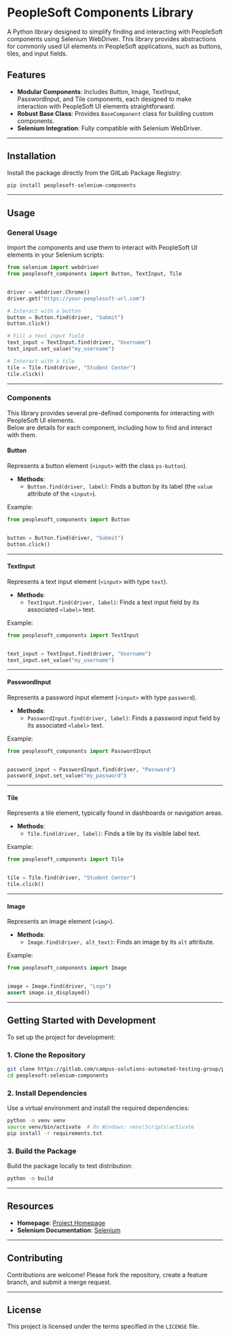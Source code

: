 # PeopleSoft Components Library

A Python library designed to simplify finding and interacting with PeopleSoft components using Selenium WebDriver. This library provides abstractions for commonly used UI elements in PeopleSoft applications, such as buttons, tiles, and input fields.

## Features

- **Modular Components**: Includes Button, Image, TextInput, PasswordInput, and Tile components, each designed to make interaction with PeopleSoft UI elements straightforward.
- **Robust Base Class**: Provides `BaseComponent` class for building custom components.
- **Selenium Integration**: Fully compatible with Selenium WebDriver.

---

## Installation

Install the package directly from the GitLab Package Registry:

```bash
pip install peoplesoft-selenium-components
```

---

## Usage

### General Usage

Import the components and use them to interact with PeopleSoft UI elements in your Selenium scripts:

```python
from selenium import webdriver
from peoplesoft_components import Button, TextInput, Tile


driver = webdriver.Chrome()
driver.get("https://your-peoplesoft-url.com")

# Interact with a button
button = Button.find(driver, "Submit")
button.click()

# Fill a text input field
text_input = TextInput.find(driver, "Username")
text_input.set_value("my_username")

# Interact with a tile
tile = Tile.find(driver, "Student Center")
tile.click()
```

---

### Components

This library provides several pre-defined components for interacting with PeopleSoft UI elements.  
Below are details for each component, including how to find and interact with them.  

#### Button

Represents a button element (`<input>` with the class `ps-button`).

- **Methods**:
  - `Button.find(driver, label)`: Finds a button by its label (the `value` attribute of the `<input>`).

Example:

```python
from peoplesoft_components import Button


button = Button.find(driver, "Submit") 
button.click()
```

---

#### TextInput

Represents a text input element (`<input>` with type `text`).

- **Methods**:
  - `TextInput.find(driver, label)`: Finds a text input field by its associated `<label>` text.

Example:

```python
from peoplesoft_components import TextInput


text_input = TextInput.find(driver, "Username")
text_input.set_value("my_username")
```

---

#### PasswordInput

Represents a password input element (`<input>` with type `password`).

- **Methods**:
  - `PasswordInput.find(driver, label)`: Finds a password input field by its associated `<label>` text.

Example:

```python
from peoplesoft_components import PasswordInput


password_input = PasswordInput.find(driver, "Password")
password_input.set_value("my_password")
```

---

#### Tile

Represents a tile element, typically found in dashboards or navigation areas.

- **Methods**:
  - `Tile.find(driver, label)`: Finds a tile by its visible label text.

Example:

```python
from peoplesoft_components import Tile


tile = Tile.find(driver, "Student Center")
tile.click()
```

---

#### Image

Represents an image element (`<img>`).

- **Methods**:
  - `Image.find(driver, alt_text)`: Finds an image by its `alt` attribute.

Example:

```python
from peoplesoft_components import Image


image = Image.find(driver, "Logo") 
assert image.is_displayed()
```

---

## Getting Started with Development

To set up the project for development:

### 1. Clone the Repository

```bash
git clone https://gitlab.com/campus-solutions-automated-testing-group/peoplesoft-selenium-components.git  
cd peoplesoft-selenium-components
````

### 2. Install Dependencies

Use a virtual environment and install the required dependencies:

```bash
python -m venv venv  
source venv/bin/activate  # On Windows: venv\Scripts\activate  
pip install -r requirements.txt
```

### 3. Build the Package

Build the package locally to test distribution:

```bash
python -m build
```

---

## Resources

- **Homepage**: [Project Homepage](https://gitlab.developers.cam.ac.uk/uis/qa/peoplesoft-selenium-components)
- **Selenium Documentation**: [Selenium](https://www.selenium.dev/documentation/)

---

## Contributing

Contributions are welcome! Please fork the repository, create a feature branch, and submit a merge request.

---

## License

This project is licensed under the terms specified in the `LICENSE` file.
